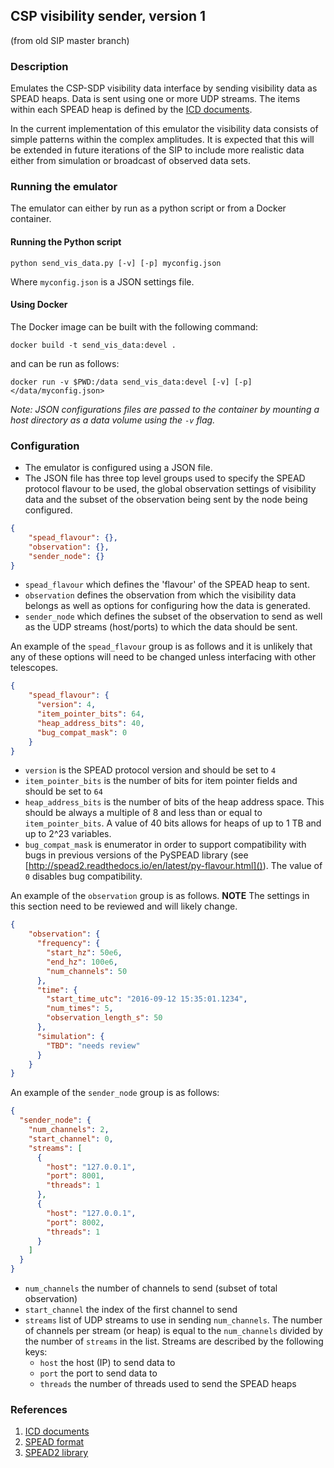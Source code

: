## CSP visibility sender, version 1

(from old SIP master branch)

### Description

Emulates the CSP-SDP visibility data interface by sending visibility 
data as SPEAD heaps. Data is sent using one or more UDP streams. The 
items within each SPEAD heap is defined by the 
[ICD documents](https://confluence.ska-sdp.org/pages/viewpage.action?pageId=145653762). 

In the current implementation of this emulator the visibility data
consists of simple patterns within the complex amplitudes. 
It is expected that this will be extended in future iterations of the
SIP to include more realistic data either from simulation or broadcast 
of observed data sets. 

### Running the emulator

The emulator can either by run as a python script or from a Docker container. 

#### Running the Python script
`python send_vis_data.py [-v] [-p] myconfig.json`

Where `myconfig.json` is a JSON settings file.

#### Using Docker
The Docker image can be built with the following command:

`docker build -t send_vis_data:devel .`

and can be run as follows:

`docker run -v $PWD:/data send_vis_data:devel [-v] [-p] </data/myconfig.json>`

*Note: JSON configurations files are passed to the container by mounting a host
directory as a data volume using the `-v` flag.*

### Configuration

- The emulator is configured using a JSON file.
- The JSON file has three top level groups used to specify the SPEAD protocol
flavour to be used, the global observation settings of visibility data and 
the subset of the observation being sent by the node being configured. 
```JSON
{
    "spead_flavour": {},
    "observation": {},
    "sender_node": {}
}
```
- `spead_flavour` which defines the 'flavour' of the SPEAD heap to sent.
- `observation` defines the observation from which the visibility data 
belongs as well as options for configuring how the data is generated.
- `sender_node` which defines the subset of the observation to send as well 
as the UDP streams (host/ports) to which the data should be sent.

An example of the `spead_flavour` group is as follows and it is unlikely
that any of these options will need to be changed unless interfacing 
with other telescopes. 
```JSON
{
    "spead_flavour": {
      "version": 4,
      "item_pointer_bits": 64,
      "heap_address_bits": 40,
      "bug_compat_mask": 0
    }
}
```
- `version` is the SPEAD protocol version and should be set to `4` 
- `item_pointer_bits` is the number of bits for item pointer fields and
should be set to `64`
- `heap_address_bits` is the number of bits of the heap address space.
 This should be always a multiple of 8 and less than or equal to 
 `item_pointer_bits`. A value of 40 bits allows for heaps of up to 1 TB 
 and up to 2^23 variables.
- `bug_compat_mask` is enumerator in order to support compatibility
 with bugs in previous versions of the PySPEAD library 
 (see [http://spead2.readthedocs.io/en/latest/py-flavour.html]()). The
  value of `0` disables bug compatibility.  


An example of the `observation` group is as follows. **NOTE** The settings 
in this section need to be reviewed and will likely change.
```JSON
{
    "observation": {
      "frequency": {
        "start_hz": 50e6,
        "end_hz": 100e6,
        "num_channels": 50
      },
      "time": {
        "start_time_utc": "2016-09-12 15:35:01.1234",
        "num_times": 5,
        "observation_length_s": 50
      },
      "simulation": {
        "TBD": "needs review"
      }
    }
}
```

An example of the `sender_node` group is as follows:
```JSON
{
  "sender_node": {
    "num_channels": 2,
    "start_channel": 0,
    "streams": [
      {
        "host": "127.0.0.1",
        "port": 8001,
        "threads": 1
      },
      {
        "host": "127.0.0.1",
        "port": 8002,
        "threads": 1
      }
    ]
  }
}
```
- `num_channels` the number of channels to send (subset of total observation)
- `start_channel` the index of the first channel to send
- `streams` list of UDP streams to use in sending `num_channels`. The number
of channels per stream (or heap) is equal to the `num_channels` divided by
the number of `streams` in the list. Streams are described by the following
keys:
  - `host` the host (IP) to send data to
  - `port` the port to send data to
  - `threads` the number of threads used to send the SPEAD heaps

### References
1. [ICD documents](https://confluence.ska-sdp.org/pages/viewpage.action?pageId=145653762)
2. [SPEAD format](https://casper.berkeley.edu/astrobaki/images/9/93/SPEADsignedRelease.pdf)
3. [SPEAD2 library](https://github.com/ska-sa/spead2)

